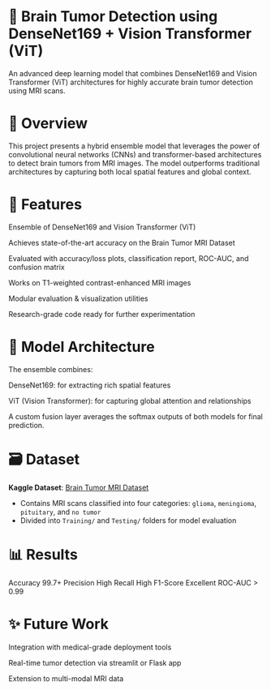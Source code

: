 # 🧠 Brain Tumor Detection using DenseNet169 + Vision Transformer (ViT)
An advanced deep learning model that combines DenseNet169 and Vision Transformer (ViT) architectures for highly accurate brain tumor detection using MRI scans.

# 📌 Overview
This project presents a hybrid ensemble model that leverages the power of convolutional neural networks (CNNs) and transformer-based architectures to detect brain tumors from MRI images. The model outperforms traditional architectures by capturing both local spatial features and global context.

# 🚀 Features
Ensemble of DenseNet169 and Vision Transformer (ViT)

Achieves state-of-the-art accuracy on the Brain Tumor MRI Dataset

Evaluated with accuracy/loss plots, classification report, ROC-AUC, and confusion matrix

Works on T1-weighted contrast-enhanced MRI images

Modular evaluation & visualization utilities

Research-grade code ready for further experimentation

# 🧠 Model Architecture
The ensemble combines:

DenseNet169: for extracting rich spatial features

ViT (Vision Transformer): for capturing global attention and relationships

A custom fusion layer averages the softmax outputs of both models for final prediction.

# 🗃️ Dataset

**Kaggle Dataset**: [Brain Tumor MRI Dataset](https://www.kaggle.com/datasets/masoudnickparvar/brain-tumor-mri-dataset)

- Contains MRI scans classified into four categories: `glioma`, `meningioma`, `pituitary`, and `no tumor`
- Divided into `Training/` and `Testing/` folders for model evaluation


# 📊 Results
Accuracy        99.7+
Precision        High
Recall           High
F1-Score    Excellent
ROC-AUC        > 0.99

# ✨ Future Work
Integration with medical-grade deployment tools

Real-time tumor detection via streamlit or Flask app

Extension to multi-modal MRI data

